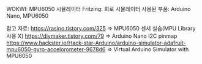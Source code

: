 WOKWI: MPU6050 시뮬레이터
Fritzing: 회로 시뮬레이터
사용된 부품: Arduino Nano, MPU6050

참고 자료:
https://rasino.tistory.com/325 => MPU6050 센서 실습(MPU Library 사용 X)
https://diymaker.tistory.com/79 => Arduino Nano I2C pinmap
https://www.hackster.io/Hack-star-Arduino/arduino-simulator-adafruit-mpu6050-gyro-accelorometer-9678d6 => Virtual Arduino Simulator with MPU6050


